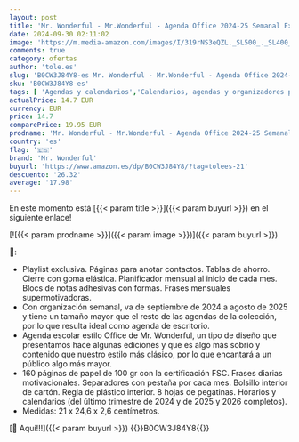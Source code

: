 ```yaml
---
layout: post
title: 'Mr. Wonderful - Mr.Wonderful - Agenda Office 2024-25 Semanal Extragrande - Sueña en grande y disfruta en gigante - Agenda Escolar con Organización Semanal'
date: 2024-09-30 02:11:02
image: 'https://m.media-amazon.com/images/I/319rNS3eQZL._SL500_._SL400_.jpg'
comments: true
category: ofertas
author: 'tole.es'
slug: 'B0CW3J84Y8-es Mr. Wonderful - Mr.Wonderful - Agenda Office 2024-25...'
sku: 'B0CW3J84Y8-es'
tags: [ 'Agendas y calendarios','Calendarios, agendas y organizadores personales','Oficina y papelería','escolar','mr. wonderful','🇪🇸', ]
actualPrice: 14.7 EUR
currency: EUR
price: 14.7
comparePrice: 19.95 EUR
prodname: 'Mr. Wonderful - Mr.Wonderful - Agenda Office 2024-25 Semanal Extragrande - Sueña en grande y disfruta en gigante - Agenda Escolar con Organización Semanal'
country: 'es'
flag: '🇪🇸'
brand: 'Mr. Wonderful'
buyurl: 'https://www.amazon.es/dp/B0CW3J84Y8/?tag=tolees-21'
descuento: '26.32'
average: '17.98'
---
```


En este momento está [{{< param title >}}]({{< param buyurl >}}) en el siguiente enlace!

[![{{< param prodname >}}]({{< param image >}})]({{< param buyurl >}})

🔎:

- Playlist exclusiva. Páginas para anotar contactos. Tablas de ahorro. Cierre con goma elástica. Planificador mensual al inicio de cada mes. Blocs de notas adhesivas con formas. Frases mensuales supermotivadoras.
- Con organización semanal, va de septiembre de 2024 a agosto de 2025 y tiene un tamaño mayor que el resto de las agendas de la colección, por lo que resulta ideal como agenda de escritorio.
- Agenda escolar estilo Office de Mr. Wonderful, un tipo de diseño que presentamos hace algunas ediciones y que es algo más sobrio y contenido que nuestro estilo más clásico, por lo que encantará a un público algo más mayor.
- 160 páginas de papel de 100 gr con la certificación FSC. Frases diarias motivacionales. Separadores con pestaña por cada mes. Bolsillo interior de cartón. Regla de plástico interior. 8 hojas de pegatinas. Horarios y calendarios (del último trimestre de 2024 y de 2025 y 2026 completos).
- Medidas: 21 x 24,6 x 2,6 centímetros.

[🛒 Aquí!!!]({{< param buyurl >}})
{{<world>}}B0CW3J84Y8{{</world>}}
